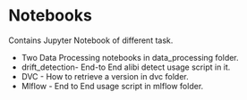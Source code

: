 # Notebooks

Contains Jupyter Notebook of different task.
* Two Data Processing notebooks in data_processing folder.
* drift_detection- End-to End alibi detect usage script in it.
* DVC - How to retrieve a version in dvc folder.
* Mlflow - End to End usage script in mlflow folder.
